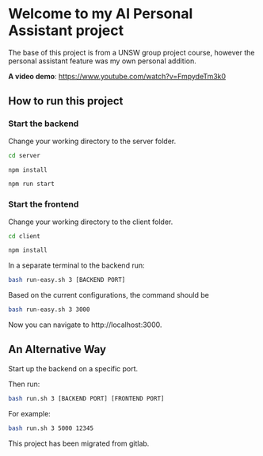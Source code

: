 # Welcome to my AI Personal Assistant project
The base of this project is from a UNSW group project course, however the personal assistant feature was my own personal addition. 

**A video demo**: https://www.youtube.com/watch?v=FmpydeTm3k0 

## How to run this project

### Start the backend

Change your working directory to the server folder.

```bash
cd server
```

```bash
npm install
```

```bash
npm run start
```

### Start the frontend

Change your working directory to the client folder.

```bash
cd client
```

```bash
npm install
```

In a separate terminal to the backend run:
```bash
bash run-easy.sh 3 [BACKEND PORT]
```
Based on the current configurations, the command should be 

```bash
bash run-easy.sh 3 3000
```

Now you can navigate to http://localhost:3000.


## An Alternative Way

Start up the backend on a specific port.

Then run:
```bash
bash run.sh 3 [BACKEND PORT] [FRONTEND PORT]
```

For example:
```bash
bash run.sh 3 5000 12345
```

This project has been migrated from gitlab.
